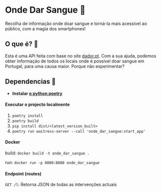 # Onde Dar Sangue 💉

Recolha de informação onde doar sangue e torná-la mais acessível ao público, com a magia dos smartphones!

## O que é? 🧐

Esta é uma API feita com base no site [dador.pt](http://dador.pt/onde-dar/lista-de-recolhas).
Com a sua ajuda, podemos obter informação de todos os locais onde é possível doar sangue em Portugal, para uma causa maior.
Porque não experimentar?

## Dependencias 📝

- **Instalar [o python poetry](https://python-poetry.org/)**

#### Executar o projecto localmente

1. `poetry install`
2. `poetry build`
3. `pip install dist/<latest_version_built>`
4. `poetry run waitress-server --call 'onde_dar_sangue:start_app'`

#### Docker

build: `docker build -t onde_dar_sangue .`

run: `docker run -p 8080:8080 onde_dar_sangue`

#### Endpoint (routes)

`GET /l`: Retorna JSON de todas as intervenções actuais
